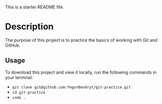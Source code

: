 This is a starter README file.

# Description

The purpose of this project is to practice the basics of working with Git and GitHub.

## Usage

To download this project and view it locally, run the following commands in your terminal:

- `git clone git@github.com:YegorBendryt/git-practice.git`
- `cd git-practice`
- `code .`
